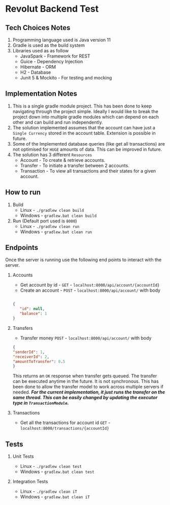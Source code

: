 # Revolut Backend Test

## Tech Choices Notes
1. Programming language used is Java version 11
2. Gradle is used as the build system
3. Libraries used as as follow
    - JavaSpark - Framework for REST
    - Guice - Dependency Injection
    - Hibernate - ORM
    - H2 - Database
    - Junit 5 & Mockito - For testing and mocking

## Implementation Notes
1. This is a single gradle module project. This has been done to keep navigating through the project simple. 
Ideally I would like to break the project down into multiple gradle modules which can depend on each other and can 
build and run independently.
2. The solution implemented assumes that the account can have just a `Single Currency` stored in the account table. Extension is possible in future.
3. Some of the Implemented database queries (like get all transactions) are not optimised for `HUGE` amounts of data. This can be improved in future.
4. The solution has 3 different `Resources`
    - Account - To create & retrieve accounts.
    - Transfer - To initiate a transfer between 2 accounts.
    - Transaction - To view all transactions and their states for a given account.

## How to run
1. Build
    - Linux - `./gradlew clean build`
    - Windows - `gradlew.bat clean build`
2.  Run (Default port used is `8000`)
    - Linux - `./gradlew clean run`
    - Windows - `gradlew.bat clean run`

## Endpoints
Once the server is running use the following end points to interact with the server.

1. Accounts
    - Get account by id - `GET` - `localhost:8000/api/account/{accountId}`
    - Create an account - `POST` - `localhost:8000/api/account/` with body
    ```json
    
   {
       "id": null,
       "balance": 1
   }
   
    ```
2. Transfers
    - Transfer money `POST` - `localhost:8000/api/account/` with body                            
    ```json
   {
   	"senderId": 1,
   	"receiverId": 2,
   	"amountToTransfer": 0.5
   }
   ```
   This returns an `OK` response when transfer gets queued. The transfer can be executed anytime in the future. 
   It is not synchronous. This has been done to allow the transfer model to work across multiple servers if needed. 
   **_For the current implementation, it just runs the transfer on the same thread. This can be easily changed by
   updating the executor type in `TransactionModule`._** 
    
3. Transactions
    - Get all the transactions for account id `GET` - `localhost:8000/transactions/{accountId}`
    
## Tests

1. Unit Tests
    - Linux - `./gradlew clean test`
    - Windows - `gradlew.bat clean test`
    
2. Integration Tests
    - Linux - `./gradlew clean iT`
    - Windows - `gradlew.bat clean iT`
